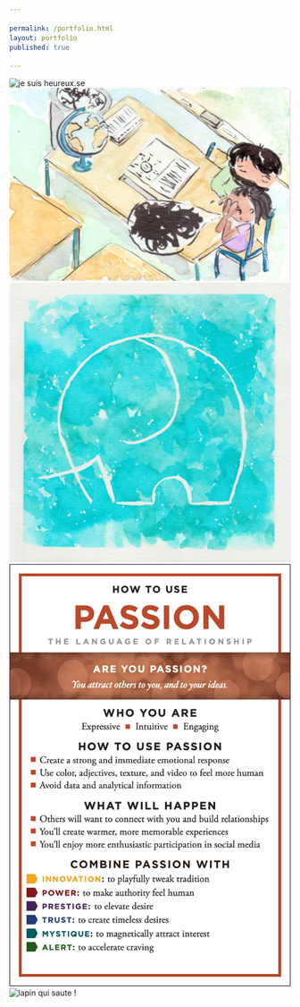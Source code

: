 ```yaml
---

permalink: /portfolio.html
layout: portfolio
published: true

---
```



<img class="masonry-brick" alt="je suis heureux.se" src="./portfolio/Scan.jpeg">

<img class="masonry-brick" alt="comforting" src="./portfolio/CP2S%20Illus%207B%20-%20Apre%CC%80s%20les%20violences.jpeg">

<img class="masonry-brick" alt="elephant" src="./portfolio/elephant.jpeg">

<img class="masonry-brick" alt="passion" src="./portfolio/Screen Shot 2019-06-11 at 11.17.57 PM.png">

<img class="masonry-brick" alt="lapin qui saute !" src="{{site.baseurl}}/portfolio/5.gif">
